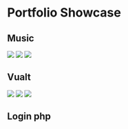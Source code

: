 # Portfolio Showcase

## Music
![](https://media.discordapp.net/attachments/484801932528189461/585430482016272394/unknown.png?width=1192&height=671)
![](https://media.discordapp.net/attachments/484801932528189461/585430564983799810/unknown.png?width=1192&height=671)
![](https://media.discordapp.net/attachments/484801932528189461/585431519154143245/unknown.png?width=1192&height=671)
## Vualt
![](https://media.discordapp.net/attachments/484801932528189461/585431941478612993/unknown.png?width=1192&height=671)
![](https://cdn.discordapp.com/attachments/484801932528189461/585432001134460929/unknown.png?width=1192&height=671)
![](https://media.discordapp.net/attachments/484801932528189461/585432111050260482/unknown.png?width=1192&height=671)
## Login php
![]()
![]()
![]()
